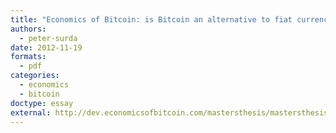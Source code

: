 ```yaml
---
title: "Economics of Bitcoin: is Bitcoin an alternative to fiat currencies and gold?"
authors:
  - peter-surda
date: 2012-11-19
formats:
  - pdf
categories:
  - economics
  - bitcoin
doctype: essay
external: http://dev.economicsofbitcoin.com/mastersthesis/mastersthesis-surda-2012-11-19b.pdf
---
```

